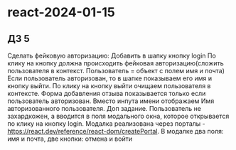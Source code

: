 # react-2024-01-15

## ДЗ 5
Сделать фейковую авторизацию:
Добавить в шапку кнопку login
По клику на кнопку должна происходить фейковая авторизацию(сложить пользователя в контекст. Пользователь = объект с полем имя и почта)
Если пользователь авторизован, то в шапке показываем его имя и кнопку выйти.
По клику на кнопку выйти очищаем пользователя в контексте.
Форма добавления отзыва показывается только если пользователь авторизован. Вместо инпута имени отображаем Имя авторизованного пользователя.
Доп задание. Пользователь не захардкожен, а вводится в поля модального окна, которое открывается по клику на кнопку login. Модалка реализована через порталы - https://react.dev/reference/react-dom/createPortal. В модалке два поля: имя и почта, две кнопки: отмена и войти